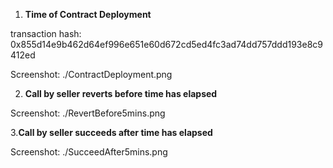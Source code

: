 1. **Time of Contract Deployment** 

transaction hash: 0x855d14e9b462d64ef996e651e60d672cd5ed4fc3ad74dd757ddd193e8c9412ed

Screenshot: ./ContractDeployment.png

2. **Call by seller reverts before time has elapsed**

Screenshot: ./RevertBefore5mins.png

3.**Call by seller succeeds after time has elapsed**

Screenshot: ./SucceedAfter5mins.png